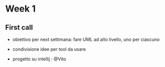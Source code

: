 # Week 1
## First call
* obiettivo per next settimana: fare UML ad alto livello, uno per ciascuno

* condivisione idee per tool da usare
* progetto su intellij : @Vito